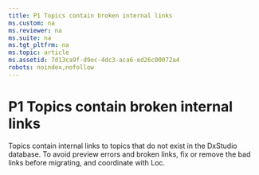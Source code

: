 ```yaml
---
title: P1 Topics contain broken internal links
ms.custom: na
ms.reviewer: na
ms.suite: na
ms.tgt_pltfrm: na
ms.topic: article
ms.assetid: 7d13ca9f-d9ec-4dc3-aca6-ed26c00072a4
robots: noindex,nofollow
---
```

# P1 Topics contain broken internal links
Topics contain internal links to topics that do not exist in the DxStudio database. To avoid preview errors and broken links, fix or remove the bad links before migrating, and coordinate with Loc.